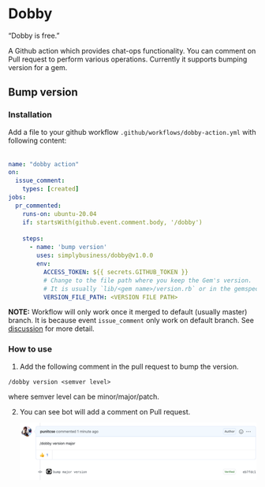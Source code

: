 # Dobby

“Dobby is free.”

A Github action which provides chat-ops functionality. You can comment on Pull request to perform various operations.
Currently it supports bumping version for a gem.

## Bump version

### Installation

Add a file to your github workflow `.github/workflows/dobby-action.yml` with following content:

```yaml

name: "dobby action"
on:
  issue_comment:
    types: [created]
jobs:
  pr_commented:
    runs-on: ubuntu-20.04
    if: startsWith(github.event.comment.body, '/dobby')
    
    steps:
      - name: 'bump version' 
        uses: simplybusiness/dobby@v1.0.0
        env:
          ACCESS_TOKEN: ${{ secrets.GITHUB_TOKEN }}
          # Change to the file path where you keep the Gem's version.
          # It is usually `lib/<gem name>/version.rb` or in the gemspec file.
          VERSION_FILE_PATH: <VERSION FILE PATH>
```

**NOTE:** Workflow will only work once it merged to default (usually master) branch. It is because event `issue_comment` only work on default branch. See [discussion](https://github.community/t/on-issue-comment-events-are-not-triggering-workflows/16784/4) for more detail.


### How to use

1. Add the following comment in the pull request to bump the version.

```
/dobby version <semver level>
```
where semver level can be minor/major/patch.

2. You can see bot will add a comment on Pull request.
   
   ![Version update comment](docs/images/version-update.png)

